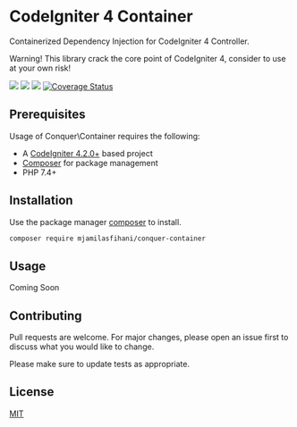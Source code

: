 # CodeIgniter 4 Container
Containerized Dependency Injection for CodeIgniter 4 Controller.

Warning! This library crack the core point of CodeIgniter 4, consider to use at your own risk!

[![](https://github.com/mjamilasfihani/conquer-container/workflows/PHPUnit/badge.svg)](https://github.com/mjamilasfihani/conquer-container/actions/workflows/phpunit.yml)
[![](https://github.com/mjamilasfihani/conquer-container/workflows/PHPStan/badge.svg)](https://github.com/mjamilasfihani/conquer-container/actions/workflows/phpstan.yml)
[![](https://github.com/mjamilasfihani/conquer-container/workflows/Deptrac/badge.svg)](https://github.com/mjamilasfihani/conquer-container/actions/workflows/deptrac.yml)
[![Coverage Status](https://coveralls.io/repos/github/mjamilasfihani/conquer-container/badge.svg?branch=develop)](https://coveralls.io/github/mjamilasfihani/conquer-container?branch=develop)

## Prerequisites
Usage of Conquer\Container requires the following:

- A [CodeIgniter 4.2.0+](https://github.com/codeigniter4/CodeIgniter4/) based project
- [Composer](https://getcomposer.org/) for package management
- PHP 7.4+

## Installation
Use the package manager [composer](https://getcomposer.org/) to install.

```bash
composer require mjamilasfihani/conquer-container
```

## Usage
Coming Soon

## Contributing
Pull requests are welcome. For major changes, please open an issue first to discuss what you would like to change.

Please make sure to update tests as appropriate.

## License
[MIT](https://choosealicense.com/licenses/mit/)

